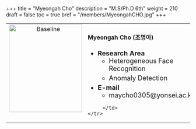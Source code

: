 +++
title = "Myeongah Cho"
description = "M.S/Ph.D 6th"
weight = 210
draft = false
toc = true
bref = "/members/MyeongahCHO.jpg"
+++

<table>
    <tr>
       <td width="280" align="center" valign="top">
          <img alt="Baseline" width="200px" height="240" src="/members/MyeongahCHO.jpg">
       </td>
       <td>
            <h4>Myeongah Cho (조명아)</h4>
            <ul class="member_info">
                <li style="font-size: 18px"><b>Research Area</b>
                    <ul class="interest">
                        <li style="margin-bottom: 5px">Heterogeneous Face Recognition</li>
                        <li style="margin-bottom: 5px">Anomaly Detection</li>
                    </ul>
                </li>
                <li style="font-size: 18px"><b>E-mail</b>
                    <ul>
                        <li style="margin-bottom: 5px">maycho0305@yonsei.ac.kr</li>
                    </ul>
                </li>
            </ul>
            
         </td>
    </tr>
</table>